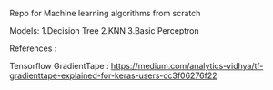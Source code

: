 Repo for Machine learning algorithms from scratch

Models:
	1.Decision Tree
	2.KNN 
	3.Basic Perceptron


References :

Tensorflow GradientTape : https://medium.com/analytics-vidhya/tf-gradienttape-explained-for-keras-users-cc3f06276f22	
